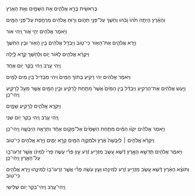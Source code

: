 בְּרֵאשִׁ֖ית בָּרָ֣א אֱלֹהִ֑ים אֵ֥ת הַשָּׁמַ֖יִם וְאֵ֥ת הָאָֽרֶץ

וְהָאָ֗רֶץ הָיְתָ֥ה תֹ֙הוּ֙ וָבֹ֔הוּ 
וְחֹ֖שֶׁךְ עַל־פְּנֵ֣י תְהֹ֑ום
וְר֣וּחַ אֱלֹהִ֔ים מְרַחֶ֖פֶת עַל־פְּנֵ֥י הַמָּֽיִם

וַיֹּ֥אמֶר אֱלֹהִ֖ים יְהִ֣י א֑וֹר
וַֽיְהִי אֽוֹר

וַיַּ֧רְא אֱלֹהִ֛ים אֶת־הָא֖וֹר כִּי־ט֑וֹב 
וַיַּבְדֵּ֣ל אֱלֹהִ֔ים בֵּ֥ין הָא֖וֹר וּבֵ֥ין הַחֹֽשֶׁךְ

וַיִּקְרָ֨א אֱלֹהִ֤ים לָא֔וֹר י֑וֹם
וְלַחֹ֖שֶׁךְ קָ֣רָא לָ֑יְלָה

וַֽיְהִי עֶ֥רֶב 
וַֽיְהִי בֹ֖קֶר 
י֥וֹם אֶחָֽד

וַיֹּאמֶר אֱלֹהִים יְהִי רָקִיעַ בְּתוֹךְ הַמָּיִם֙
וִיהִי מַבְדִּיל בֵּין מַיִם לָמָיִם

וַיַּ֣עַשׂ אֱלֹהִ֔ים אֶת־הָרָקִ֖יעַ 
וַיַּבְדֵּ֗ל בֵּ֤ין הַמַּ֙יִם֙ אֲשֶׁר֙ מִתַּ֣חַת לָרָקִ֔יעַ וּבֵ֣ין הַמַּ֖יִם אֲשֶׁ֥ר מֵעַ֣ל לָרָקִ֑יעַ 
וַֽיְהִי־כֵֽן׃

וַיִּקְרָ֧א אֱלֹהִ֛ים לָֽרָקִ֖יעַ שָׁמָ֑יִם

וַֽיְהִי עֶ֥רֶב 
וַֽיְהִי בֹ֖קֶר 
י֥וֹם שֵׁנִֽי׃

וַיֹּ֣אמֶר אֱלֹהִ֗ים יִקָּו֨וּ הַמַּ֜יִם מִתַּ֤חַת הַשָּׁמַ֙יִם֙ אֶל־מָקֹ֣ום אֶחָ֔ד
וְתֵרָאֶ֖ה הַיַּבָּשָׁ֑ה
וַֽיְהִי־כֵֽן׃

וַיִּקְרָ֨א אֱלֹהִ֤ים ׀ לַיַּבָּשָׁה֙ אֶ֔רֶץ
וּלְמִקְוֵ֥ה הַמַּ֖יִם קָרָ֣א יַמִּ֑ים
וַיַּ֥רְא אֱלֹהִ֖ים כִּי־טֽוֹב׃

וַיֹּ֥אמֶר אֱלֹהִ֖ים תַּֽדְשֵׁ֣א הָאָ֑רֶץ דֶּ֗שֶׁא עֵ֚שֶׂב מַזְרִ֣יעַ זֶ֔רַע עֵ֣ץ פְּרִ֞י עֹ֤שֶׂה פְּרִי֙ לְמִינ֔וֹ אֲשֶׁ֥ר זַרְעוֹ־ב֖וֹ עַל־הָאָ֑רֶץ 
וַֽיְהִי־כֵֽן׃

וַתּוֹצֵ֨א הָאָ֜רֶץ דֶּ֗שֶׁא עֵ֚שֶׂב מַזְרִ֣יעַ זֶ֔רַע לְמִינֵ֖הוּ וְעֵ֧ץ עֹֽשֶׂה פְּרִ֞י אֲשֶׁ֤ר זַרְעוֹ־ב֖וֹ לְמִינֵ֑הוּ 
וַיַּ֥רְא אֱלֹהִ֖ים כִּי־טֽוֹב׃

וַֽיְהִי־עֶ֥רֶב 
וַֽיְהִי־בֹ֖קֶר 
י֥וֹם שְׁלִישִֽׁי׃
